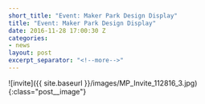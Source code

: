 ```yaml
---
short_title: "Event: Maker Park Design Display"
title: "Event: Maker Park Design Display"
date: 2016-11-28 17:00:30 Z
categories:
- news
layout: post
excerpt_separator: "<!--more-->"
---
```


![invite]({{ site.baseurl }}/images/MP_Invite_112816_3.jpg){:class="post__image"}
